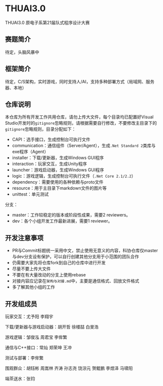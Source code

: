# THUAI3.0
THUAI3.0 原电子系第21届队式程序设计大赛

## 赛题简介

待定，头脑风暴中

## 框架简介

待定，C/S架构，实时游戏，同时支持人/AI，支持多种部署方式（局域网、服务器、本地）

## 仓库说明

本仓库为所有开发工作共用仓库，请勿上传大文件，每个目录均已配置好Visual Studio开发时的`gitignore`忽略规则，请根据需要自行修改，不要修改主目录下的`gitignore`忽略规则，目录分配如下：

- CAPI：选手接口，生成控制台可执行文件
- communication：通信组件（Server/Agent），生成`.Net Standard 2`类库与exe程序（Agent）
- installer：下载/更新器，生成Windows GUI程序
- interaction：玩家交互，生成Unity程序
- launcher：游戏启动器，生成Windows GUI程序
- logic：游戏逻辑，生成控制台可执行文件（`.Net Core 2.1/2.2`）
- dependency：需要使用的各种依赖与proto文件
- resource：用于主目录下markdown文件的图片等
- unittest：单元测试

分支：
- master：工作较稳定的版本或阶段性成果，需要2 reviewers。
- dev：各个小组开发工作最新进展，需要1 reviewer。

## 开发注意事项
- PR与Commit标题统一采用中文，禁止使用无意义的内容，科协仓库仅master与dev分支设有保护，可以自行创建其他分支用于小范围的团队合作
- 仍需要大家先将仓库fork到自己的仓库中进行开发
- 尽量不要上传大文件
- 不要在有大量改动的分支上使用rebase
- 对接内容应记录在`架构与对接.md`中，主要是通信格式、回放文件格式
- 多了解其他小组的工作

## 开发组成员

玩家交互：尤予阳 李翔宇

下载/更新器与游戏启动器：胡开哲 徐楼喆 白旻浩

游戏逻辑：邹俊泓 周君宝 李侔繁

通信与C++接口：常灿 郑荣坤 王冲

测试与部署：李侔繁

围观群众：胡钰彬 周嵩林 齐涛 孙志尧 饶淙元 贺鲲鹏 李煜泽 马啸阳

端茶送水：张钧 

 
